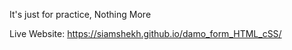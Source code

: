 It's just for practice, Nothing More

Live Website: https://siamshekh.github.io/damo_form_HTML_cSS/
